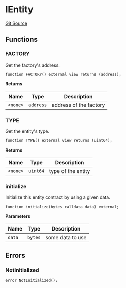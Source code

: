 # IEntity
[Git Source](https://github.com/symbioticfi/core/blob/454f363c3e06eeffbe2515756b914d72c84b8ae4/src/interfaces/common/IEntity.sol)


## Functions
### FACTORY

Get the factory's address.


```solidity
function FACTORY() external view returns (address);
```
**Returns**

|Name|Type|Description|
|----|----|-----------|
|`<none>`|`address`|address of the factory|


### TYPE

Get the entity's type.


```solidity
function TYPE() external view returns (uint64);
```
**Returns**

|Name|Type|Description|
|----|----|-----------|
|`<none>`|`uint64`|type of the entity|


### initialize

Initialize this entity contract by using a given data.


```solidity
function initialize(bytes calldata data) external;
```
**Parameters**

|Name|Type|Description|
|----|----|-----------|
|`data`|`bytes`|some data to use|


## Errors
### NotInitialized

```solidity
error NotInitialized();
```

